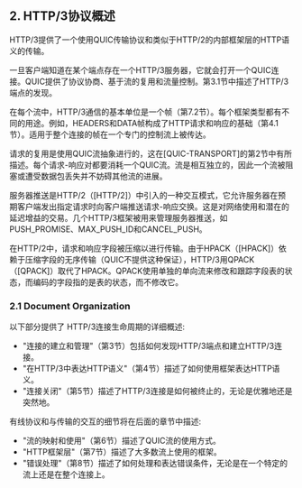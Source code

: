 ## 2. HTTP/3协议概述

HTTP/3提供了一个使用QUIC传输协议和类似于HTTP/2的内部框架层的HTTP语义的传输。

一旦客户端知道在某个端点存在一个HTTP/3服务器，它就会打开一个QUIC连接。QUIC提供了协议协商、基于流的复用和流量控制。第3.1节中描述了HTTP/3端点的发现。

在每个流中，HTTP/3通信的基本单位是一个帧（第7.2节）。每个框架类型都有不同的用途。例如，HEADERS和DATA帧构成了HTTP请求和响应的基础（第4.1节）。适用于整个连接的帧在一个专门的控制流上被传达。

请求的复用是使用QUIC流抽象进行的，这在[QUIC-TRANSPORT]的第2节中有所描述。每个请求-响应对都要消耗一个QUIC流。流是相互独立的，因此一个流被阻塞或遭受数据包丢失并不妨碍其他流的进展。

服务器推送是HTTP/2（[HTTP/2]）中引入的一种交互模式，它允许服务器在预期客户端发出指定请求时向客户端推送请求-响应交换。这是对网络使用和潜在的延迟增益的交易。几个HTTP/3框架被用来管理服务器推送，如PUSH_PROMISE、MAX_PUSH_ID和CANCEL_PUSH。

在HTTP/2中，请求和响应字段被压缩以进行传输。由于HPACK（[HPACK]）依赖于压缩字段的无序传输（QUIC不提供这种保证），HTTP/3用QPACK（[QPACK]）取代了HPACK。QPACK使用单独的单向流来修改和跟踪字段表的状态，而编码的字段指的是表的状态，而不修改它。

### 2.1 Document Organization

以下部分提供了 HTTP/3连接生命周期的详细概述:

* "连接的建立和管理"（第3节）包括如何发现HTTP/3端点和建立HTTP/3连接。
* "在HTTP/3中表达HTTP语义"（第4节）描述了如何使用框架表达HTTP语义。
* "连接关闭"（第5节）描述了HTTP/3连接是如何被终止的，无论是优雅地还是突然地。

有线协议和与传输的交互的细节将在后面的章节中描述:

* "流的映射和使用"（第6节）描述了QUIC流的使用方式。
* "HTTP框架层"（第7节）描述了大多数流上使用的框架。
* "错误处理"（第8节）描述了如何处理和表达错误条件，无论是在一个特定的流上还是在整个连接上。